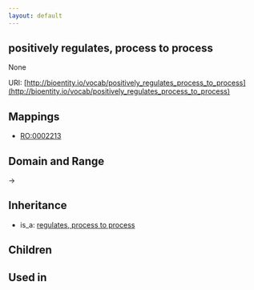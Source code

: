 ```yaml
---
layout: default
---
```


## positively regulates, process to process


None

URI: [http://bioentity.io/vocab/positively_regulates_process_to_process](http://bioentity.io/vocab/positively_regulates_process_to_process)
## Mappings

 * [RO:0002213](http://purl.obolibrary.org/obo/RO_0002213)

## Domain and Range

 -> 

## Inheritance

 *  is_a: [regulates, process to process](regulates_process_to_process.html)

## Children


## Used in

